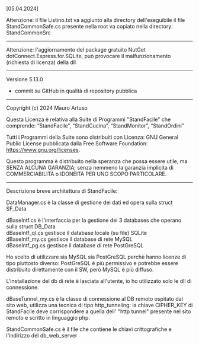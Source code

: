 
[05.04.2024]

Attenzione: 
il file Listino.txt va aggiunto alla directory dell'eseguibile
il file StandCommonSafe.cs presente nella root va copiato nella directory: StandCommonSrc

---------------------------------------------------------------------------------

Attenzione: l'aggiornamento del package gratuito NutGet dotConnect.Express.for.SQLite,
può provocare il malfunzionamento (richiesta di licenza) della dll

---------------------------------------------------------------------------------

  Versione 5.13.0
- commit su GitHub in qualità di repository pubblica

---------------------------------------------------------------------------------

Copyright (c) 2024 Mauro Artuso

Questa Licenza è relativa alla Suite di Programmi "StandFacile" che comprende:
“StandFacile”, “StandCucina”, “StandMonitor”, “StandOrdini”

Tutti i Programmi della Suite sono distribuiti con Licenza:
GNU General Public License pubblicata dalla Free Software Foundation: https://www.gnu.org/licenses.

Questo programma è distribuito nella speranza che possa essere utile, ma SENZA ALCUNA GARANZIA; 
senza nemmeno la garanzia implicita di COMMERCIABILITÀ o IDONEITÀ PER UNO SCOPO PARTICOLARE.

---------------------------------------------------------------------------------

Descrizione breve architettura di StandFacile:

DataManager.cs è la classe di gestione dei dati ed opera sulla struct SF_Data

dBaseIntf.cs è l'interfaccia per la gestione dei 3 databases che operano sulla struct DB_Data<br>
dBaseIntf_ql.cs gestisce il database locale (su file) SQLite<br>
dBaseIntf_my.cs gestisce il database di rete MySQL<br>
dBaseIntf_pg.cs gestisce il database di rete PostGreSQL<br>

Ho scelto di utilizzare sia MySQL sia PostGreSQL perchè hanno licenze di tipo piuttosto diverso:
PostGreSQL è più permissivo e potrebbe essere distribuito direttamente con il SW, però MySQL è più diffuso.

L'installazione del db di rete è lasciata all'utente, io ho utilizzato solo le dll di connessione.

dBaseTunnel_my.cs è la classe di connessione al DB remoto ospitato dal sito web,
utilizza una tecnica di tipo http_tunneling: la chiave CIPHER_KEY di StandFacile deve corrispondere
a quella dell' "http tunnel" presente nel sito remoto e scritto in linguaggio php.

StandCommonSafe.cs è il file che contiene le chiavi crittografiche e l'indirizzo del db_web_server


